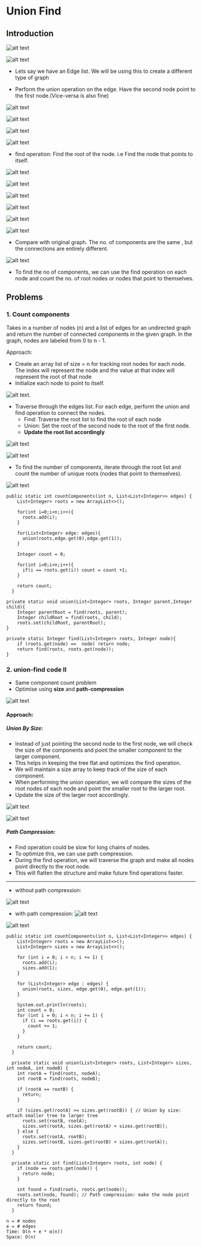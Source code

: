 # Union Find

## Introduction
![alt text](image-105.png)

![alt text](image-106.png)

- Lets say we have an Edge list. We will be using this to create a different type of graph

- Perform the union operation on the edge. Have the second node point to the first node.(Vice-versa is also fine)

![alt text](image-107.png)

![alt text](image-108.png)

![alt text](image-109.png)

![alt text](image-110.png)

- find operation: Find the root of the node. i.e Find the node that points to itself.

![alt text](image-111.png)

![alt text](image-112.png)

![alt text](image-113.png)

![alt text](image-114.png)

![alt text](image-115.png)

![alt text](image-116.png)

- Compare with original graph. The no. of components are the same , but the connections are entirely different.

![alt text](image-117.png)

- To find the no of components, we can use the find operation on each node and count the no. of root nodes or nodes that point to themselves.

## Problems

### 1. Count components 
Takes in a number of nodes (n) and a list of edges for an undirected graph and return the number of connected components in the given graph. In the graph, nodes are labeled from 0 to n - 1. 

Approach:
- Create an array list of size = n for tracking root nodes for each node. The index will represent the node and the value at that index will represent the root of that node
- Initialize each node to point to itself.

![alt text](image-118.png). 

- Traverse through the edges list. For each edge, perform the union and find operation to connect the nodes.
    - Find: Traverse the root list to find the root of each node
    - Union: Set the root of the second node to the root of the first node.
    - **Update the root list accordingly**

![alt text](image-119.png) 

![alt text](image-120.png)

- To find the number of components, iterate through the root list and count the number of unique roots (nodes that point to themselves).

![alt text](image-121.png)

```
public static int countComponents(int n, List<List<Integer>> edges) {
    List<Integer> roots = new ArrayList<>();
    
    for(int i=0;i<n;i++){
      roots.add(i);
    }

    for(List<Integer> edge: edges){
      union(roots,edge.get(0),edge.get(1));
    }

    Integer count = 0;
    
    for(int i=0;i<n;i++){
      if(i == roots.get(i)) count = count +1;
    }
    
    return count;
  }

private static void union(List<Integer> roots, Integer parent,Integer child){
    Integer parentRoot = find(roots, parent);
    Integer childRoot = find(roots, child);
    roots.set(childRoot, parentRoot);
}

private static Integer find(List<Integer> roots, Integer node){
    if (roots.get(node) ==  node) return node;
    return find(roots, roots.get(node));
}
```

### 2. union-find code II
- Same component count problem
- Optimise using **size** and **path-compression**

![alt text](image-122.png)

#### Approach:
##### Union By Size:
- Instead of just pointing the second node to the first node, we will check the size of the components and point the smaller component to the larger component.
- This helps in keeping the tree flat and optimizes the find operation.
- We will maintain a size array to keep track of the size of each component.
- When performing the union operation, we will compare the sizes of the root nodes of each node and point the smaller root to the larger root.
- Update the size of the larger root accordingly.

![alt text](image-124.png)

![alt text](image-123.png)

##### Path Compression:
- Find operation could be slow for long chains of nodes.
- To optimize this, we can use path compression.
- During the find operation, we will traverse the graph and make all nodes point directly to the root node.
- This will flatten the structure and make future find operations faster.
----
- without path compression:

![alt text](image-125.png)

- with path compression:
![alt text](image-126.png)

![alt text](image-127.png)

```
public static int countComponents(int n, List<List<Integer>> edges) {
    List<Integer> roots = new ArrayList<>();
    List<Integer> sizes = new ArrayList<>();
    
    for (int i = 0; i < n; i += 1) {
      roots.add(i);
      sizes.add(1);
    }

    for (List<Integer> edge : edges) {
      union(roots, sizes, edge.get(0), edge.get(1));
    }

    System.out.println(roots);
    int count = 0;
    for (int i = 0; i < n; i += 1) {
      if (i == roots.get(i)) {
        count += 1;
      }
    }

    return count;
  }

  private static void union(List<Integer> roots, List<Integer> sizes, int nodeA, int nodeB) {
    int rootA = find(roots, nodeA);
    int rootB = find(roots, nodeB);   

    if (rootA == rootB) {
      return;
    }

    if (sizes.get(rootA) >= sizes.get(rootB)) { // Union by size: attach smaller tree to larger tree
      roots.set(rootB, rootA);
      sizes.set(rootA, sizes.get(rootA) + sizes.get(rootB));
    } else {
      roots.set(rootA, rootB);
      sizes.set(rootB, sizes.get(rootB) + sizes.get(rootA));
    }
  }

  private static int find(List<Integer> roots, int node) {
    if (node == roots.get(node)) {
      return node;
    }

    int found = find(roots, roots.get(node));
    roots.set(node, found); // Path compression: make the node point directly to the root
    return found;
  }
```

```
n = # nodes
e = # edges
Time: O(n + e * α(n))
Space: O(n)
```